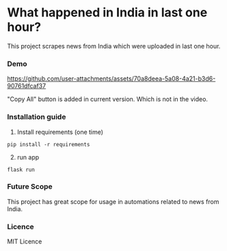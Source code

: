 # What happened in India in last one hour?

This project scrapes news from India which were uploaded in last one hour.

### Demo

https://github.com/user-attachments/assets/70a8deea-5a08-4a21-b3d6-90761dfcaf37

"Copy All" button is added in current version. Which is not in the video.

### Installation guide

1. Install requirements (one time)

```
pip install -r requirements
```

2. run app

```
flask run
```

### Future Scope

This project has great scope for usage in automations related to news from India.

### Licence

MIT Licence